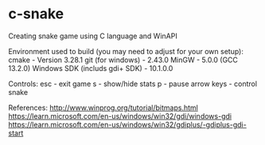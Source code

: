 # c-snake
Creating snake game using C language and WinAPI

Environment used to build (you may need to adjust for your own setup):
    cmake - Version 3.28.1
    git (for windows) - 2.43.0
    MinGW - 5.0.0 (GCC 13.2.0)
    Windows SDK (includs gdi+ SDK) - 10.1.0.0

Controls:
    esc - exit game
    s - show/hide stats
    p - pause
    arrow keys - control snake

References:
    http://www.winprog.org/tutorial/bitmaps.html
    https://learn.microsoft.com/en-us/windows/win32/gdi/windows-gdi
    https://learn.microsoft.com/en-us/windows/win32/gdiplus/-gdiplus-gdi-start